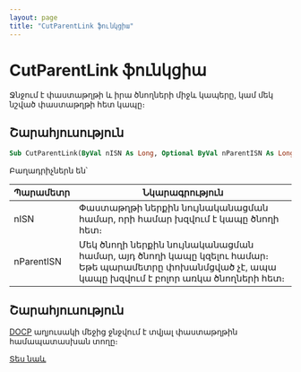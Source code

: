 ```yaml
---
layout: page
title: "CutParentLink ֆունկցիա"
---
```


# CutParentLink ֆունկցիա

Ջնջում է փաստաթղթի և իրա ծնողների միջև կապերը, կամ մեկ նշված փաստաթղթի հետ կապը։

## Շարահյուսություն

``` vb
Sub CutParentLink(ByVal nISN As Long, Optional ByVal nParentISN As Long = -1)
```
Բաղադրիչներն են՝
    
| Պարամետր | Նկարագրություն |
|--|--|
| nISN | Փաստաթղթի ներքին նույնականացման համար, որի համար խզվում է կապը ծնողի հետ։ |
| nParentISN | Մեկ ծնողի ներքին նույնականացման համար, այդ ծնողի կապը կզելու համար։ Եթե պարամետրը փոխանմցված չէ, ապա կապը խզվում է բոլոր առկա ծնողների հետ։ |

## Շարահյուսություն

[DOCP](../../../Database/DocP.html) աղյուսակի մեջից ջնջվում է տվյալ փաստաթղթին համապատասխան տողը։

[Տես նաև](MakeParentLink.md)
